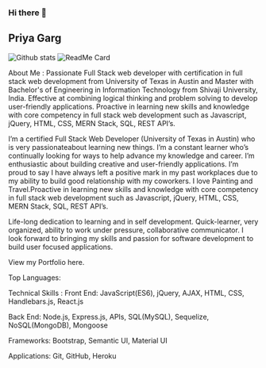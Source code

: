 ### Hi there 👋

<!--
**guptaria/guptaria** is a ✨ _special_ ✨ repository because its `README.md` (this file) appears on your GitHub profile.

Here are some ideas to get you started:

- 🔭 I’m currently working on ...
- 🌱 I’m currently learning ...
- 👯 I’m looking to collaborate on ...
- 🤔 I’m looking for help with ...
- 💬 Ask me about ...
- 📫 How to reach me: ...
- 😄 Pronouns: ...
- ⚡ Fun fact: ...
-->
## Priya Garg
![Github stats](https://github-readme-stats.vercel.app/api?username=guptaria)
![ReadMe Card](https://github-readme-stats.vercel.app/api/pin/?username=YourUsername&repo=guptaria)

About Me :
Passionate Full Stack web developer with certification in full stack web development from University of Texas in Austin and Master with Bachelor's of Engineering in Information Technology from Shivaji University, India. Effective at combining logical thinking and problem solving to develop user-friendly applications. Proactive in learning new skills and knowledge with core competency in full stack web development such as Javascript, jQuery, HTML, CSS, MERN Stack, SQL, REST API’s.

<p>I’m a certified Full Stack Web Developer (University of Texas in Austin) who is very passionateabout learning new things. I’m a
constant learner who’s continually
looking for ways to help advance my
knowledge and career. I’m
enthusiastic about building creative
and user-friendly applications. I’m
proud to say I have always left a
positive mark in my past workplaces
due to my ability to build good
relationship with my coworkers. I love
Painting and Travel.Proactive in learning new skills and knowledge with core competency in full stack web development such as Javascript, jQuery, HTML, CSS, MERN Stack, SQL, REST API’s.</p>

Life-long dedication to learning and in self development. Quick-learner, very organized, ability to work under pressure, collaborative communicator. I look forward to bringing my skills and passion for software development to build user focused applications.

View my Portfolio here.

Top Languages:

Technical Skills :
Front End: JavaScript(ES6), jQuery, AJAX, HTML, CSS, Handlebars.js, React.js

Back End: Node.js, Express.js, APIs, SQL(MySQL), Sequelize, NoSQL(MongoDB), Mongoose

Frameworks: Bootstrap, Semantic UI, Material UI

Applications: Git, GitHub, Heroku
